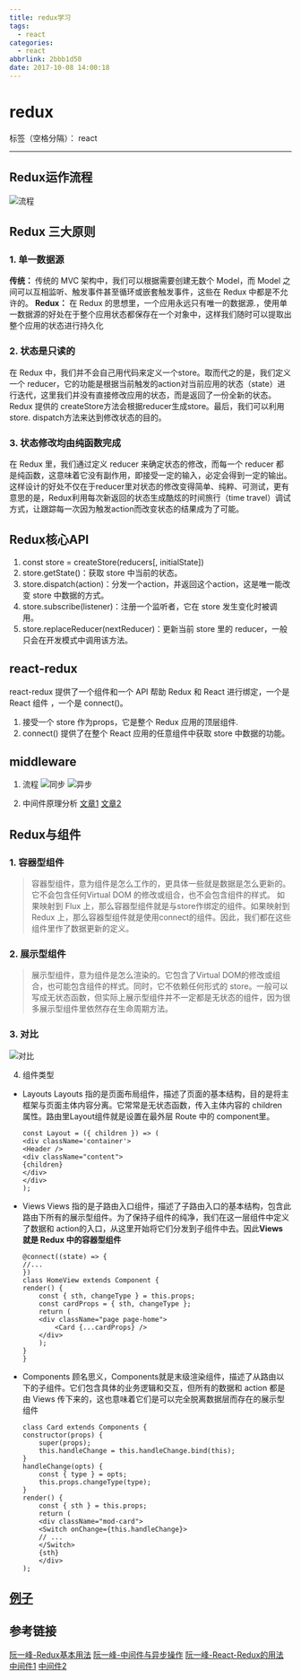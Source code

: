 ```yaml
---
title: redux学习
tags:
  - react
categories:
  - react
abbrlink: 2bbb1d50
date: 2017-10-08 14:00:18
---
```


# redux

标签（空格分隔）： react

---
## Redux运作流程
![流程](http://chuantu.biz/t6/83/1507358482x1944864576.png)

## Redux 三大原则
### 1. 单一数据源
**传统：**
传统的 MVC 架构中，我们可以根据需要创建无数个 Model，而 Model 之间可以互相监听、触发事件甚至循环或嵌套触发事件，这些在 Redux 中都是不允许的。
**Redux：**
在 Redux 的思想里，一个应用永远只有唯一的数据源.，使用单一数据源的好处在于整个应用状态都保存在一个对象中，这样我们随时可以提取出整个应用的状态进行持久化
### 2. 状态是只读的
在 Redux 中，我们并不会自己用代码来定义一个store。取而代之的是，我们定义一个 reducer，它的功能是根据当前触发的action对当前应用的状态（state）进行迭代，这里我们并没有直接修改应用的状态，而是返回了一份全新的状态。
Redux 提供的 createStore方法会根据reducer生成store。最后，我们可以利用 store. dispatch方法来达到修改状态的目的。
### 3. 状态修改均由纯函数完成
在 Redux 里，我们通过定义 reducer 来确定状态的修改，而每一个 reducer 都是纯函数，这意味着它没有副作用，即接受一定的输入，必定会得到一定的输出。
这样设计的好处不仅在于reducer里对状态的修改变得简单、纯粹、可测试，更有意思的是，Redux利用每次新返回的状态生成酷炫的时间旅行（time travel）调试方式，让跟踪每一次因为触发action而改变状态的结果成为了可能。
<!-- more -->

## Redux核心API
1. const store = createStore(reducers[, initialState])
2. store.getState()：获取 store 中当前的状态。
3. store.dispatch(action)：分发一个action，并返回这个action，这是唯一能改变 store 中数据的方式。
4. store.subscribe(listener)：注册一个监听者，它在 store 发生变化时被调用。
5. store.replaceReducer(nextReducer)：更新当前 store 里的 reducer，一般只会在开发模式中调用该方法。

## react-redux
react-redux 提供了一个组件和一个 API 帮助 Redux 和 React 进行绑定，一个是 React 组件<Provider/> ，一个是 connect()。
1. <Provider/> 接受一个 store 作为props，它是整个 Redux 应用的顶层组件.
2. connect() 提供了在整个 React 应用的任意组件中获取 store 中数据的功能。

## middleware
1. 流程
![同步](http://chuantu.biz/t6/83/1507359828x2890149518.png)
![异步](http://chuantu.biz/t6/83/1507359863x2890149518.png)

2. 中间件原理分析
[文章1](https://zhuanlan.zhihu.com/p/21391101)
[文章2](https://zhuanlan.zhihu.com/p/20597452)

## Redux与组件
### 1. 容器型组件

> 容器型组件，意为组件是怎么工作的，更具体一些就是数据是怎么更新的。它不会包含任何Virtual DOM 的修改或组合，也不会包含组件的样式。
如果映射到 Flux 上，那么容器型组件就是与store作绑定的组件。如果映射到 Redux 上，那么容器型组件就是使用connect的组件。因此，我们都在这些组件里作了数据更新的定义。


### 2. 展示型组件

> 展示型组件，意为组件是怎么渲染的。它包含了Virtual DOM的修改或组合，也可能包含组件的样式。同时，它不依赖任何形式的 store。一般可以写成无状态函数，但实际上展示型组件并不一定都是无状态的组件，因为很多展示型组件里依然存在生命周期方法。

### 3. 对比
![对比](http://chuantu.biz/t6/73/1506741269x1944864576.png)

4. 组件类型
* Layouts
Layouts 指的是页面布局组件，描述了页面的基本结构，目的是将主框架与页面主体内容分离。它常常是无状态函数，传入主体内容的 children 属性。路由里Layout组件就是设置在最外层 Route 中的 component里。

    ```
    const Layout = ({ children }) => (
    <div className='container'>
    <Header />
    <div className="content">
    {children}
    </div>
    </div>
    );
    ```

* Views
Views 指的是子路由入口组件，描述了子路由入口的基本结构，包含此路由下所有的展示型组件。为了保持子组件的纯净，我们在这一层组件中定义了数据和 action的入口，从这里开始将它们分发到子组件中去。因此**Views 就是 Redux 中的容器型组件**

    ```
    @connect((state) => {
    //...
    })
    class HomeView extends Component {
    render() {
        const { sth, changeType } = this.props;
        const cardProps = { sth, changeType };
        return (
        <div className="page page-home">
            <Card {...cardProps} />
        </div>
        );
    }
    }
    ```

* Components
顾名思义，Components就是末级渲染组件，描述了从路由以下的子组件。它们包含具体的业务逻辑和交互，但所有的数据和 action 都是由 Views 传下来的，这也意味着它们是可以完全脱离数据层而存在的展示型组件

    ```
    class Card extends Components {
    constructor(props) {
        super(props);
        this.handleChange = this.handleChange.bind(this);
    }
    handleChange(opts) {
        const { type } = opts;
        this.props.changeType(type);
    }
    render() {
        const { sth } = this.props;
        return (
        <div className="mod-card">
        <Switch onChange={this.handleChange}>
        // ...
        </Switch>
        {sth}
        </div>
    );
    ```

## [例子](https://github.com/xiaowangmm2/react-demo/tree/master/react-redux-router)
## 参考链接
[阮一峰-Redux基本用法](http://www.ruanyifeng.com/blog/2016/09/redux_tutorial_part_one_basic_usages.html)
[阮一峰-中间件与异步操作](http://www.ruanyifeng.com/blog/2016/09/redux_tutorial_part_two_async_operations.html)
[阮一峰-React-Redux的用法](http://www.ruanyifeng.com/blog/2016/09/redux_tutorial_part_three_react-redux.html)
[中间件1](https://zhuanlan.zhihu.com/p/21391101)
[中间件2](https://zhuanlan.zhihu.com/p/20597452)





